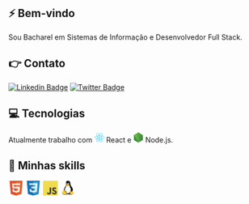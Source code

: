 ## ⚡ Bem-vindo 

Sou Bacharel em Sistemas de Informação e Desenvolvedor Full Stack.

## 👉 Contato
[![Linkedin Badge](https://img.shields.io/badge/-LinkedIn-blue?style=flat-square&logo=Linkedin&logoColor=white&link=https://www.linkedin.com/in/cleverton-neves/)](https://www.linkedin.com/in/cleverton-neves/) [![Twitter Badge](https://img.shields.io/badge/-Twitter-blue?style=flat-square&logo=Twitter&logoColor=white&link=https://twitter.com/clevernvs/)](https://twitter.com/clevernvs)

## 💻 Tecnologias
Atualmente trabalho com <img src="https://raw.githubusercontent.com/devicons/devicon/master/icons/react/react-original.svg" alt="react" width="20" height="20" style="max-width:100%;"></img> React e <img src="https://raw.githubusercontent.com/devicons/devicon/master/icons/nodejs/nodejs-original.svg" alt="nodejs" width="20" height="20" style="max-width:100%;"></img> Node.js.

## 🧠 Minhas skills
<img src="https://raw.githubusercontent.com/devicons/devicon/master/icons/html5/html5-original.svg" alt="html" width="30" height="30" style="max-width:100%;"></img>
<img src="https://raw.githubusercontent.com/devicons/devicon/master/icons/css3/css3-original.svg" alt="css" width="30" height="30" style="max-width:100%;"></img>
<img src="https://raw.githubusercontent.com/devicons/devicon/master/icons/javascript/javascript-original.svg" alt="javascript" width="30" height="30" style="max-width:100%;"></img>
<img src="https://raw.githubusercontent.com/devicons/devicon/master/icons/linux/linux-original.svg" alt="linux" width="30" height="30" style="max-width:100%;"></img>



<!--
**clevernvs/clevernvs** is a ✨ _special_ ✨ repository because its `README.md` (this file) appears on your GitHub profile.

Here are some ideas to get you started:

- 🔭 I’m currently working on ...
- 🌱 I’m currently learning ...
- 👯 I’m looking to collaborate on ...
- 🤔 I’m looking for help with ...
- 💬 Ask me about ...
- 📫 How to reach me: ...
- 😄 Pronouns: ...
- ⚡ Fun fact: ...
-->
